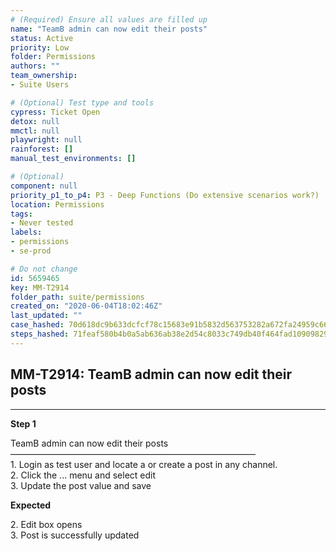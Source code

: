 ```yaml
---
# (Required) Ensure all values are filled up
name: "TeamB admin can now edit their posts"
status: Active
priority: Low
folder: Permissions
authors: ""
team_ownership: 
- Suite Users

# (Optional) Test type and tools
cypress: Ticket Open
detox: null
mmctl: null
playwright: null
rainforest: []
manual_test_environments: []

# (Optional)
component: null
priority_p1_to_p4: P3 - Deep Functions (Do extensive scenarios work?)
location: Permissions
tags: 
- Never tested
labels: 
- permissions
- se-prod

# Do not change
id: 5659465
key: MM-T2914
folder_path: suite/permissions
created_on: "2020-06-04T18:02:46Z"
last_updated: ""
case_hashed: 70d618dc9b633dcfcf78c15683e91b5832d563753282a672fa24959c66e1f7261563981702b3230c7914ed0af602eda9
steps_hashed: 71feaf580b4b0a5ab636ab38e2d54c8033c749db40f464fad109098295385c85b143b574cdf6743282c4bbd336c0b2a4
---
```


## MM-T2914: TeamB admin can now edit their posts

---

**Step 1**

TeamB admin can now edit their posts\
————————————————————————————\
1\. Login as test user and locate a or create a post in any channel.\
2\. Click the ... menu and select edit\
3\. Update the post value and save

**Expected**

2\. Edit box opens\
3\. Post is successfully updated
